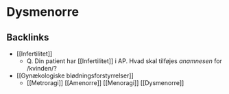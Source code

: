 # Dysmenorre
## Backlinks
* [[Infertilitet]]
	* Q. Din patient har [[Infertilitet]] i AP. Hvad skal tilføjes *anamnesen* for /kvinden/? 
* [[Gynækologiske blødningsforstyrrelser]]
	* [[Metroragi]]
	[[Amenorre]]
[[Menoragi]]
[[Dysmenorre]]

<!-- #anki/tag/med/Gynecology #anki/deck/Medicine -->

<!-- {BearID:F3DFD756-1992-4674-9A50-918D36FA53AE-53319-0000668A76DA452C} -->

